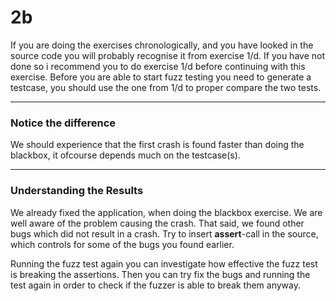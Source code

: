 # 2b
If you are doing the exercises chronologically, and you have looked in the source code you will probably recognise it from exercise 1/d. If you have not done so i recommend you to do exercise 1/d before continuing with this exercise. Before you are able to start fuzz testing you need to generate a testcase, you should use the one from 1/d to proper compare the two tests. 

---
### Notice the difference
We should experience that the first crash is found faster than doing the blackbox, it ofcourse depends much on the testcase(s). 

----

### Understanding the Results
We already fixed the application, when doing the blackbox exercise. We are well aware of the problem causing the crash. That said, we found other bugs which did not result in a crash. Try to insert **assert**-call in the source, which controls for some of the bugs you found earlier.

Running the fuzz test again you can investigate how effective the fuzz test is breaking the assertions. Then you can try fix the bugs and running the test again in order to check if the fuzzer is able to break them anyway.